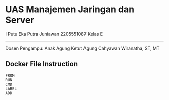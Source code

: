 # UAS Manajemen Jaringan dan Server

I Putu Eka Putra Juniawan
2205551087
Kelas E

<hr>

Dosen Pengampu:
Anak Agung Ketut Agung Cahyawan Wiranatha, ST, MT

## Docker File Instruction

```
FROM
RUN
CMD
LABEL
ADD
```
